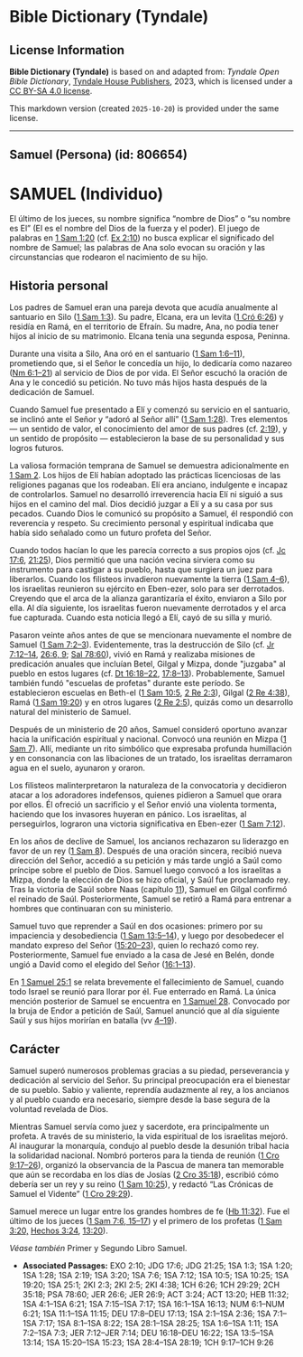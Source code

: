 # Bible Dictionary (Tyndale)

## License Information

**Bible Dictionary (Tyndale)** is based on and adapted from: _Tyndale Open Bible Dictionary_, [Tyndale House Publishers](https://tyndaleopenresources.com/), 2023, which is licensed under a [CC BY-SA 4.0 license](https://creativecommons.org/licenses/by-sa/4.0/legalcode.en).

This markdown version (created `2025-10-20`) is provided under the same license.



--------------------------------

## Samuel (Persona) (id: 806654)

SAMUEL (Individuo)
==================

El último de los jueces, su nombre significa “nombre de Dios” o “su nombre es El” (El es el nombre del Dios de la fuerza y el poder). El juego de palabras en [1 Sam 1:20](https://ref.ly/1Sam1:20) (cf. [Ex 2:10](https://ref.ly/Exod2:10)) no busca explicar el significado del nombre de Samuel; las palabras de Ana solo evocan su oración y las circunstancias que rodearon el nacimiento de su hijo.

Historia personal
-----------------

Los padres de Samuel eran una pareja devota que acudía anualmente al santuario en Silo ([1 Sam 1:3](https://ref.ly/1Sam1:3)). Su padre, Elcana, era un levita ([1 Cró 6:26](https://ref.ly/1Chr6:26)) y residía en Ramá, en el territorio de Efraín. Su madre, Ana, no podía tener hijos al inicio de su matrimonio. Elcana tenía una segunda esposa, Peninna.

Durante una visita a Silo, Ana oró en el santuario ([1 Sam 1:6–11](https://ref.ly/1Sam1:6-1Sam1:11)), prometiendo que, si el Señor le concedía un hijo, lo dedicaría como nazareo ([Nm 6:1–21](https://ref.ly/Num6:1-Num6:21)) al servicio de Dios de por vida. El Señor escuchó la oración de Ana y le concedió su petición. No tuvo más hijos hasta después de la dedicación de Samuel.

Cuando Samuel fue presentado a Elí y comenzó su servicio en el santuario, se inclinó ante el Señor y “adoró al Señor allí” ([1 Sam 1:28](https://ref.ly/1Sam1:28)). Tres elementos — un sentido de valor, el conocimiento del amor de sus padres (cf. [2:19](https://ref.ly/1Sam2:19)), y un sentido de propósito — establecieron la base de su personalidad y sus logros futuros.

La valiosa formación temprana de Samuel se demuestra adicionalmente en [1 Sam 2](https://ref.ly/1Sam2:1-1Sam2:36). Los hijos de Elí habían adoptado las prácticas licenciosas de las religiones paganas que los rodeaban. Elí era anciano, indulgente e incapaz de controlarlos. Samuel no desarrolló irreverencia hacia Elí ni siguió a sus hijos en el camino del mal. Dios decidió juzgar a Elí y a su casa por sus pecados. Cuando Dios le comunicó su propósito a Samuel, él respondió con reverencia y respeto. Su crecimiento personal y espiritual indicaba que había sido señalado como un futuro profeta del Señor.

Cuando todos hacían lo que les parecía correcto a sus propios ojos (cf. [Jc 17:6](https://ref.ly/Judg17:6), [21:25](https://ref.ly/Judg21:25)), Dios permitió que una nación vecina sirviera como su instrumento para castigar a su pueblo, hasta que surgiera un juez para liberarlos. Cuando los filisteos invadieron nuevamente la tierra ([1 Sam 4–6](https://ref.ly/1Sam4:1-1Sam6:21)), los israelitas reunieron su ejército en Eben\-ezer, solo para ser derrotados. Creyendo que el arca de la alianza garantizaría el éxito, enviaron a Silo por ella. Al día siguiente, los israelitas fueron nuevamente derrotados y el arca fue capturada. Cuando esta noticia llegó a Elí, cayó de su silla y murió.

Pasaron veinte años antes de que se mencionara nuevamente el nombre de Samuel ([1 Sam 7:2–3](https://ref.ly/1Sam7:2-1Sam7:3)). Evidentemente, tras la destrucción de Silo (cf. [Jr 7:12–14](https://ref.ly/Jer7:12-Jer7:14), [26:6, 9](https://ref.ly/Jer26:6,Jer26:9); [Sal 78:60](https://ref.ly/Ps78:60)), vivió en Ramá y realizaba misiones de predicación anuales que incluían Betel, Gilgal y Mizpa, donde "juzgaba" al pueblo en estos lugares (cf. [Dt 16:18–22](https://ref.ly/Deut16:18-Deut16:22), [17:8–13](https://ref.ly/Deut17:8-Deut17:13)). Probablemente, Samuel también fundó "escuelas de profetas" durante este período. Se establecieron escuelas en Beth\-el ([1 Sam 10:5](https://ref.ly/1Sam10:5), [2 Re 2:3](https://ref.ly/2Kgs2:3)), Gilgal ([2 Re 4:38](https://ref.ly/2Kgs4:38)), Ramá ([1 Sam 19:20](https://ref.ly/1Sam19:20)) y en otros lugares ([2 Re 2:5](https://ref.ly/2Kgs2:5)), quizás como un desarrollo natural del ministerio de Samuel.

Después de un ministerio de 20 años, Samuel consideró oportuno avanzar hacia la unificación espiritual y nacional. Convocó una reunión en Mizpa ([1 Sam 7](https://ref.ly/1Sam7:1-1Sam7:17)). Allí, mediante un rito simbólico que expresaba profunda humillación y en consonancia con las libaciones de un tratado, los israelitas derramaron agua en el suelo, ayunaron y oraron.

Los filisteos malinterpretaron la naturaleza de la convocatoria y decidieron atacar a los adoradores indefensos, quienes pidieron a Samuel que orara por ellos. Él ofreció un sacrificio y el Señor envió una violenta tormenta, haciendo que los invasores huyeran en pánico. Los israelitas, al perseguirlos, lograron una victoria significativa en Eben\-ezer ([1 Sam 7:12](https://ref.ly/1Sam7:12)).

En los años de declive de Samuel, los ancianos rechazaron su liderazgo en favor de un rey ([1 Sam 8](https://ref.ly/1Sam8:1-1Sam8:22)). Después de una oración sincera, recibió nueva dirección del Señor, accedió a su petición y más tarde ungió a Saúl como príncipe sobre el pueblo de Dios. Samuel luego convocó a los israelitas a Mizpa, donde la elección de Dios se hizo oficial, y Saúl fue proclamado rey. Tras la victoria de Saúl sobre Naas (capítulo [11](https://ref.ly/1Sam11:1-1Sam11:15)), Samuel en Gilgal confirmó el reinado de Saúl. Posteriormente, Samuel se retiró a Ramá para entrenar a hombres que continuaran con su ministerio.

Samuel tuvo que reprender a Saúl en dos ocasiones: primero por su impaciencia y desobediencia ([1 Sam 13:5–14](https://ref.ly/1Sam13:5-1Sam13:14)), y luego por desobedecer el mandato expreso del Señor ([15:20–23](https://ref.ly/1Sam15:20-1Sam15:23)), quien lo rechazó como rey. Posteriormente, Samuel fue enviado a la casa de Jesé en Belén, donde ungió a David como el elegido del Señor ([16:1–13](https://ref.ly/1Sam16:1-1Sam16:13)).

En [1 Samuel 25:1](https://ref.ly/1Sam25:1) se relata brevemente el fallecimiento de Samuel, cuando todo Israel se reunió para llorar por él. Fue enterrado en Ramá. La única mención posterior de Samuel se encuentra en [1 Samuel 28](https://ref.ly/1Sam28:1-1Sam28:25). Convocado por la bruja de Endor a petición de Saúl, Samuel anunció que al día siguiente Saúl y sus hijos morirían en batalla (vv [4–19](https://ref.ly/1Sam28:4-1Sam28:19)).

Carácter
--------

Samuel superó numerosos problemas gracias a su piedad, perseverancia y dedicación al servicio del Señor. Su principal preocupación era el bienestar de su pueblo. Sabio y valiente, reprendía audazmente al rey, a los ancianos y al pueblo cuando era necesario, siempre desde la base segura de la voluntad revelada de Dios.

Mientras Samuel servía como juez y sacerdote, era principalmente un profeta. A través de su ministerio, la vida espiritual de los israelitas mejoró. Al inaugurar la monarquía, condujo al pueblo desde la desunión tribal hacia la solidaridad nacional. Nombró porteros para la tienda de reunión ([1 Cro 9:17–26](https://ref.ly/1Chr9:17-1Chr9:26)), organizó la observancia de la Pascua de manera tan memorable que aún se recordaba en los días de Josías ([2 Cro 35:18](https://ref.ly/2Chr35:18)), escribió cómo debería ser un rey y su reino ([1 Sam 10:25](https://ref.ly/1Sam10:25)), y redactó “Las Crónicas de Samuel el Vidente” ([1 Cro 29:29](https://ref.ly/1Chr29:29)).

Samuel merece un lugar entre los grandes hombres de fe ([Hb 11:32](https://ref.ly/Heb11:32)). Fue el último de los jueces ([1 Sam 7:6, 15–17](https://ref.ly/1Sam7:6,1Sam7:15-1Sam7:17)) y el primero de los profetas ([1 Sam 3:20,](https://ref.ly/1Sam3:20) [Hechos 3:24](https://ref.ly/Acts3:24), [13:20](https://ref.ly/Acts13:20)).

*Véase también* Primer y Segundo Libro Samuel.

* **Associated Passages:** EXO 2:10; JDG 17:6; JDG 21:25; 1SA 1:3; 1SA 1:20; 1SA 1:28; 1SA 2:19; 1SA 3:20; 1SA 7:6; 1SA 7:12; 1SA 10:5; 1SA 10:25; 1SA 19:20; 1SA 25:1; 2KI 2:3; 2KI 2:5; 2KI 4:38; 1CH 6:26; 1CH 29:29; 2CH 35:18; PSA 78:60; JER 26:6; JER 26:9; ACT 3:24; ACT 13:20; HEB 11:32; 1SA 4:1–1SA 6:21; 1SA 7:15–1SA 7:17; 1SA 16:1–1SA 16:13; NUM 6:1–NUM 6:21; 1SA 11:1–1SA 11:15; DEU 17:8–DEU 17:13; 1SA 2:1–1SA 2:36; 1SA 7:1–1SA 7:17; 1SA 8:1–1SA 8:22; 1SA 28:1–1SA 28:25; 1SA 1:6–1SA 1:11; 1SA 7:2–1SA 7:3; JER 7:12–JER 7:14; DEU 16:18–DEU 16:22; 1SA 13:5–1SA 13:14; 1SA 15:20–1SA 15:23; 1SA 28:4–1SA 28:19; 1CH 9:17–1CH 9:26

